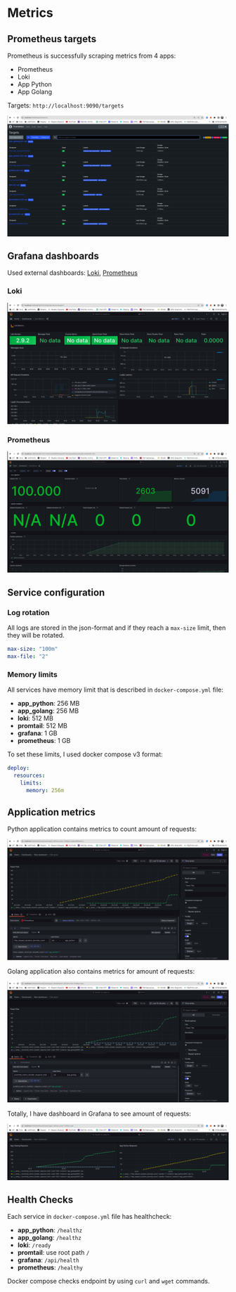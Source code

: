 # Metrics

## Prometheus targets

Prometheus is successfully scraping metrics from 4 apps:
- Prometheus
- Loki
- App Python
- App Golang

Targets: `http://localhost:9090/targets`

![Prometheus targets](./images/prometheus_targets.png)

## Grafana dashboards

Used external dashboards:
[Loki](https://grafana.com/grafana/dashboards/13407),
[Prometheus](https://grafana.com/grafana/dashboards/3662)

### Loki

![Loki dashboard](./images/loki_dash.png)

### Prometheus

![Prometheus dashboard](./images/prometheus_dash.png)

## Service configuration

### Log rotation

All logs are stored in the json-format and if they reach a `max-size` limit, then they will be rotated.

```yaml
max-size: "100m"
max-file: "2"
```

### Memory limits

All services have memory limit that is described in `docker-compose.yml` file:

- **app_python**: 256 MB
- **app_golang**: 256 MB
- **loki**: 512 MB
- **promtail**: 512 MB
- **grafana**: 1 GB
- **prometheus**: 1 GB

To set these limits, I used docker compose v3 format:

```yaml
deploy:
  resources:
    limits:
      memory: 256m
```

## Application metrics

Python application contains metrics to count amount of requests:

![Python metrics](./images/app_python_metrics.png)

Golang application also contains metrics for amount of requests:

![Golang metrics](./images/app_golang_metrics.png)

Totally, I have dashboard in Grafana to see amount of requests:

![Metrics dashboard](./images/requests_total.png)

## Health Checks

Each service in `docker-compose.yml` file has healthcheck:

- **app_python**: `/healthz`
- **app_golang**: `/healthz`
- **loki**: `/ready`
- **promtail**: use root path `/`
- **grafana**: `/api/health`
- **prometheus**: `/healthy`

Docker compose checks endpoint by using `curl` and `wget` commands.